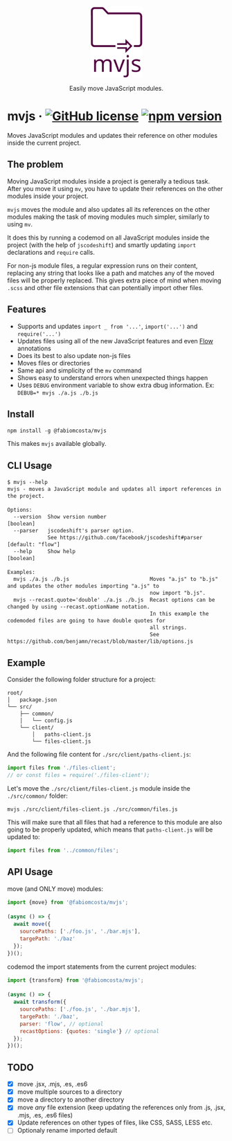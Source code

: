 <h3 align="center">
  <img align="center" src="assets/mvjs_logo.png" alt="mvjs logo" width="120" />
</h3>

<p align="center">
  Easily move JavaScript modules.
</p>

# mvjs &middot; [![GitHub license](https://img.shields.io/badge/license-MIT-blue.svg)](https://github.com/fabiomcosta/mvjs/blob/master/LICENSE) [![npm version](https://badge.fury.io/js/%40fabiomcosta%2Fmvjs.svg)](https://badge.fury.io/js/%40fabiomcosta%2Fmvjs)

Moves JavaScript modules and updates their reference on other modules inside the current project.

## The problem

Moving JavaScript modules inside a project is generally a tedious task.
After you move it using `mv`, you have to update their references on the
other modules inside your project.

`mvjs` moves the module and also updates all its references on the other modules
making the task of moving modules much simpler, similarly to using `mv`.

It does this by running a codemod on all JavaScript modules inside the project
(with the help of `jscodeshift`) and smartly updating `import` declarations and
`require` calls.

For non-js module files, a regular expression runs on their content, replacing
any string that looks like a path and matches any of the moved files will be
properly replaced. This gives extra piece of mind when moving `.scss` and other
file extensions that can potentially import other files.

## Features

* Supports and updates `import _ from '...'`, `import('...')` and `require('...')`
* Updates files using all of the new JavaScript features and even [Flow](https://flow.org/) annotations
* Does its best to also update non-js files
* Moves files or directories
* Same api and simplicity of the `mv` command
* Shows easy to understand errors when unexpected things happen
* Uses `DEBUG` environment variable to show extra dbug information. Ex: `DEBUB=* mvjs ./a.js ./b.js`

## Install

```
npm install -g @fabiomcosta/mvjs
```

This makes `mvjs` available globally.

## CLI Usage

```text
$ mvjs --help
mvjs - moves a JavaScript module and updates all import references in the project.

Options:
  --version  Show version number                                                                               [boolean]
  --parser   jscodeshift's parser option.
             See https://github.com/facebook/jscodeshift#parser                                        [default: "flow"]
  --help     Show help                                                                                         [boolean]

Examples:
  mvjs ./a.js ./b.js                          Moves "a.js" to "b.js" and updates the other modules importing "a.js" to
                                              now import "b.js".
  mvjs --recast.quote='double' ./a.js ./b.js  Recast options can be changed by using --recast.optionName notation.
                                              In this example the codemoded files are going to have double quotes for
                                              all strings.
                                              See https://github.com/benjamn/recast/blob/master/lib/options.js
```

## Example

Consider the following folder structure for a project:

```
root/
│   package.json
└── src/
    ├── common/
    │   └── config.js
    └── client/
        │   paths-client.js
        └── files-client.js
```

And the following file content for `./src/client/paths-client.js`:

```js
import files from './files-client';
// or const files = require('./files-client');
```

Let's move the `./src/client/files-client.js` module inside the `./src/common/` folder:

```
mvjs ./src/client/files-client.js ./src/common/files.js
```

This will make sure that all files that had a reference to this module are also
going to be properly updated, which means that `paths-client.js` will be updated to:

```js
import files from '../common/files';
```

## API Usage

move (and ONLY move) modules:

```js
import {move} from '@fabiomcosta/mvjs';

(async () => {
  await move({
    sourcePaths: ['./foo.js', './bar.mjs'],
    targePath: './baz'
  });
})();
```

codemod the import statements from the current project modules:

```js
import {transform} from '@fabiomcosta/mvjs';

(async () => {
  await transform({
    sourcePaths: ['./foo.js', './bar.mjs'],
    targePath: './baz',
    parser: 'flow', // optional
    recastOptions: {quotes: 'single'} // optional
  });
})();
```

## TODO

- [x] move .jsx, .mjs, .es, .es6
- [x] move multiple sources to a directory
- [x] move a directory to another directory
- [x] move *any* file extension (keep updating the references only from .js, .jsx, .mjs, .es, .es6 files)
- [x] Update references on other types of files, like CSS, SASS, LESS etc.
- [ ] Optionaly rename imported default
